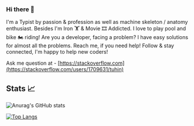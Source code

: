 ### Hi there 👋

I'm a Typist by passion & profession as well as machine skeleton / anatomy enthusiast. Besides I'm Iron 🏋️ & Movie 🎞️ Addicted. I love to play pool and bike 🏍️ riding! Are you a developer, facing a problem? I have easy solutions for almost all the problems. Reach me, if you need help! Follow & stay connected, I'm happy to help new coders!

Ask me question at - [https://stackoverflow.com](https://stackoverflow.com/users/1709631/tuhin)


## Stats :chart_with_upwards_trend:


![Anurag's GitHub stats](https://github-readme-stats.vercel.app/api?username=tuhin18003&show_icons=true&theme=radical)

[![Top Langs](https://github-readme-stats.vercel.app/api/top-langs/?username=tuhin18003&langs_count=15&layout=compact)](https://github.com/tuhin18003/tuhin18003)



<!--
**tuhin18003/tuhin18003** is a ✨ _special_ ✨ repository because its `README.md` (this file) appears on your GitHub profile.

Here are some ideas to get you started:

- 🔭 I’m currently working on ...
- 🌱 I’m currently learning ...
- 👯 I’m looking to collaborate on ...
- 🤔 I’m looking for help with ...
- 💬 Ask me about ...
- 📫 How to reach me: ...
- 😄 Pronouns: ...
- ⚡ Fun fact: ...
-->
